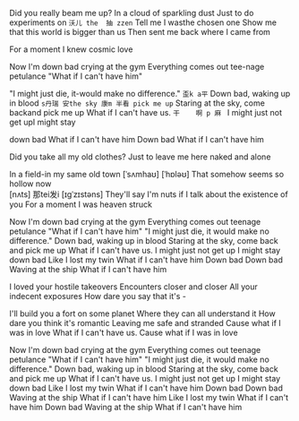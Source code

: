 Did you really beam me up?
In a cloud of sparkling dust
Just to do   experiments on 
          `沃儿 the  抽 zzen`
Tell me I wasthe  chosen one
Show me that this world is bigger   than us
Then sent me  back where I came    from

For a moment I knew cosmic love

Now I'm down bad crying at the gym
Everything comes out tee-nage petulance
"What if I can't have him"

"I might just die, it-would make no difference."
          `歪k a平`
Down bad, waking up in blood
`s丹瑞 安the sky 康m 半看 pick me up`
Staring at the sky, come backand   pick me up
What if I can't have us.
                 ` 干    啊 p 麻  ` 
I might just not get  upI might stay  

down bad
What if I can't have him
Down bad
What if I can't have him




Did you take all my old clothes?
Just to leave me here   naked and alone

In a field-in my  same old town
    [ˈsʌmhaʊ]          [ˈhɒləʊ]
That somehow seems   so hollow now     
                     [nʌts] 那tei发i                   [ɪɡˈzɪstəns]
They'll say I'm      nuts if I   talk about   the existence of you
For a moment I was heaven struck

Now I'm down bad crying at the gym
Everything comes out teenage petulance
"What if I can't have him"
"I might just die, it would make no difference."
Down bad, waking up in blood
Staring at the sky, come back and pick me up
What if I can't have us.
I might just not get up
I might stay down bad
Like I lost my twin
What if I can't have him
Down bad
Down bad
Waving at the ship
What if I can't have him



I loved your hostile takeovers
Encounters closer and closer
All your indecent exposures
How dare you say that it's -

I'll build you a fort on some planet
Where they can all understand it
How dare you think it's romantic
Leaving me safe and stranded
Cause what if I was in love
What if I can't have us.
Cause what if I was in love




Now I'm down bad crying at the gym
Everything comes out teenage petulance
"What if I can't have him"
"I might just die, it would make no difference."
Down bad, waking up in blood
Staring at the sky, come back and pick me up
What if I can't have us.
I might just not get up
I might stay down bad
Like I lost my twin
What if I can't have him
Down bad
Down bad
Waving at the ship
What if I can't have him
Like I lost my twin
What if I can't have him
Down bad
Waving at the ship
What if I can't have him